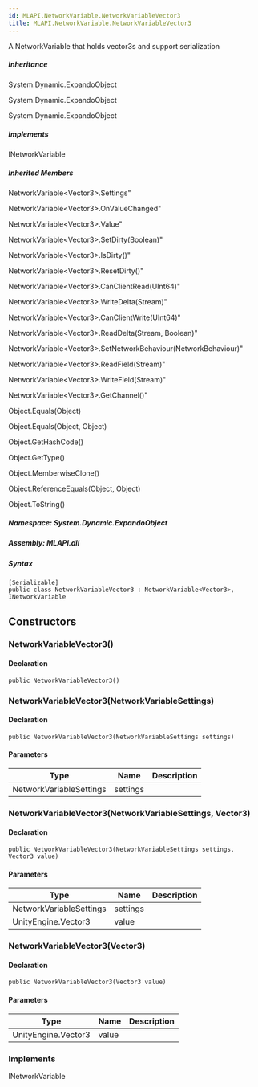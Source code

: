 ```yaml
---  
id: MLAPI.NetworkVariable.NetworkVariableVector3  
title: MLAPI.NetworkVariable.NetworkVariableVector3  
---
```


<div class="markdown level0 summary">

A NetworkVariable that holds vector3s and support serialization

</div>

<div class="markdown level0 conceptual">

</div>

<div class="inheritance">

##### Inheritance

<div class="level0">

System.Dynamic.ExpandoObject

</div>

<div class="level1">

System.Dynamic.ExpandoObject

</div>

<div class="level2">

System.Dynamic.ExpandoObject

</div>

</div>

<div classs="implements">

##### Implements

<div>

INetworkVariable

</div>

</div>

<div class="inheritedMembers">

##### Inherited Members

<div>

NetworkVariable&lt;Vector3&gt;.Settings"

</div>

<div>

NetworkVariable&lt;Vector3&gt;.OnValueChanged"

</div>

<div>

NetworkVariable&lt;Vector3&gt;.Value"

</div>

<div>

NetworkVariable&lt;Vector3&gt;.SetDirty(Boolean)"

</div>

<div>

NetworkVariable&lt;Vector3&gt;.IsDirty()"

</div>

<div>

NetworkVariable&lt;Vector3&gt;.ResetDirty()"

</div>

<div>

NetworkVariable&lt;Vector3&gt;.CanClientRead(UInt64)"

</div>

<div>

NetworkVariable&lt;Vector3&gt;.WriteDelta(Stream)"

</div>

<div>

NetworkVariable&lt;Vector3&gt;.CanClientWrite(UInt64)"

</div>

<div>

NetworkVariable&lt;Vector3&gt;.ReadDelta(Stream, Boolean)"

</div>

<div>

NetworkVariable&lt;Vector3&gt;.SetNetworkBehaviour(NetworkBehaviour)"

</div>

<div>

NetworkVariable&lt;Vector3&gt;.ReadField(Stream)"

</div>

<div>

NetworkVariable&lt;Vector3&gt;.WriteField(Stream)"

</div>

<div>

NetworkVariable&lt;Vector3&gt;.GetChannel()"

</div>

<div>

Object.Equals(Object)

</div>

<div>

Object.Equals(Object, Object)

</div>

<div>

Object.GetHashCode()

</div>

<div>

Object.GetType()

</div>

<div>

Object.MemberwiseClone()

</div>

<div>

Object.ReferenceEquals(Object, Object)

</div>

<div>

Object.ToString()

</div>

</div>

##### **Namespace**: System.Dynamic.ExpandoObject

##### **Assembly**: MLAPI.dll

##### Syntax

    [Serializable]
    public class NetworkVariableVector3 : NetworkVariable<Vector3>, INetworkVariable

## Constructors 

### NetworkVariableVector3()

<div class="markdown level1 summary">

</div>

<div class="markdown level1 conceptual">

</div>

#### Declaration

    public NetworkVariableVector3()

### NetworkVariableVector3(NetworkVariableSettings)

<div class="markdown level1 summary">

</div>

<div class="markdown level1 conceptual">

</div>

#### Declaration

    public NetworkVariableVector3(NetworkVariableSettings settings)

#### Parameters

| Type                    | Name     | Description |
|-------------------------|----------|-------------|
| NetworkVariableSettings | settings |             |

### NetworkVariableVector3(NetworkVariableSettings, Vector3)

<div class="markdown level1 summary">

</div>

<div class="markdown level1 conceptual">

</div>

#### Declaration

    public NetworkVariableVector3(NetworkVariableSettings settings, Vector3 value)

#### Parameters

| Type                    | Name     | Description |
|-------------------------|----------|-------------|
| NetworkVariableSettings | settings |             |
| UnityEngine.Vector3     | value    |             |

### NetworkVariableVector3(Vector3)

<div class="markdown level1 summary">

</div>

<div class="markdown level1 conceptual">

</div>

#### Declaration

    public NetworkVariableVector3(Vector3 value)

#### Parameters

| Type                | Name  | Description |
|---------------------|-------|-------------|
| UnityEngine.Vector3 | value |             |

### Implements

<div>

INetworkVariable

</div>
